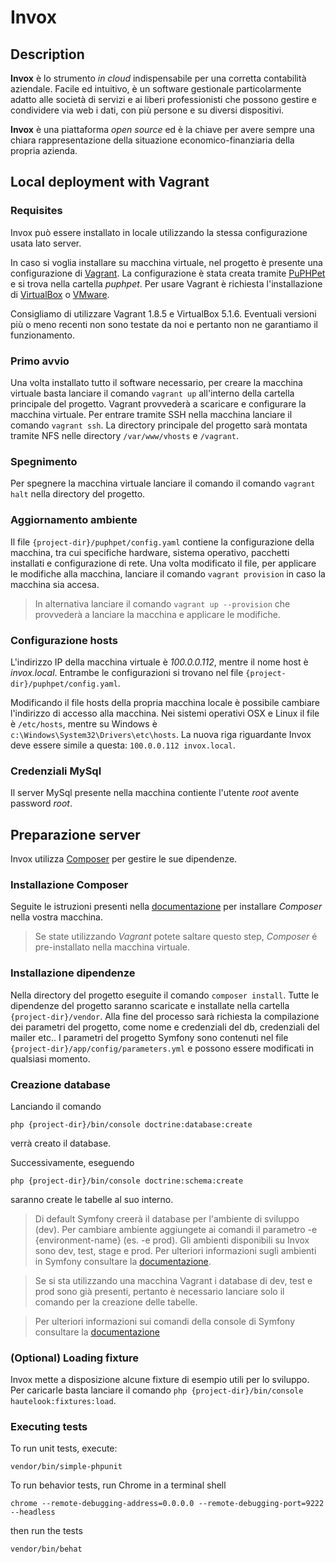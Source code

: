 # Invox

## Description 
**Invox** è lo strumento *in cloud* indispensabile per una corretta contabilità aziendale.
Facile ed intuitivo, è un software gestionale particolarmente adatto alle società di servizi e ai liberi professionisti che possono gestire e condividere via web i dati, con più persone e su diversi dispositivi.

**Invox** è una piattaforma *open source* ed è la chiave per avere sempre una chiara rappresentazione della situazione economico-finanziaria della propria azienda.

## Local deployment with Vagrant

### Requisites
Invox può essere installato in locale utilizzando la stessa configurazione usata lato server.

In caso si voglia installare su macchina virtuale, nel progetto è presente una configurazione di [Vagrant](https://www.vagrantup.com/). 
La configurazione è stata creata tramite [PuPHPet](https://puphpet.com/) e si trova nella cartella *puphpet*.
Per usare Vagrant è richiesta l'installazione di [VirtualBox](https://www.virtualbox.org) o [VMware](http://www.vmware.com/).

Consigliamo di utilizzare Vagrant 1.8.5 e VirtualBox 5.1.6. Eventuali versioni più o meno recenti non sono testate da noi e pertanto non ne garantiamo il funzionamento.

### Primo avvio
Una volta installato tutto il software necessario, per creare la macchina virtuale basta lanciare il comando `vagrant up` all'interno della cartella principale del progetto.
Vagrant provvederà a scaricare e configurare la macchina virtuale. 
Per entrare tramite SSH nella macchina lanciare il comando `vagrant ssh`.
La directory principale del progetto sarà montata tramite NFS nelle directory `/var/www/vhosts` e `/vagrant`.

### Spegnimento
Per spegnere la macchina virtuale lanciare il comando il comando `vagrant halt` nella directory del progetto.

### Aggiornamento ambiente
Il file `{project-dir}/puphpet/config.yaml` contiene la configurazione della macchina, tra cui specifiche hardware, sistema operativo, pacchetti installati e configurazione di rete.
Una volta modificato il file, per applicare le modifiche alla macchina, lanciare il comando `vagrant provision` in caso la macchina sia accesa. 

> In alternativa lanciare il comando `vagrant up --provision` che provvederà a lanciare la macchina e applicare le modifiche.

### Configurazione hosts
L'indirizzo IP della macchina virtuale è *100.0.0.112*, mentre il nome host è *invox.local*. Entrambe le configurazioni si trovano nel file `{project-dir}/puphpet/config.yaml`.

Modificando il file hosts della propria macchina locale è possibile cambiare l'indirizzo di accesso alla macchina.
Nei sistemi operativi OSX e Linux il file è `/etc/hosts`, mentre su Windows è `c:\Windows\System32\Drivers\etc\hosts`.
La nuova riga riguardante Invox deve essere simile a questa: `100.0.0.112 invox.local`.

### Credenziali MySql
Il server MySql presente nella macchina contiente l'utente *root* avente password *root*. 

## Preparazione server
Invox utilizza [Composer](https://getcomposer.org/) per gestire le sue dipendenze.

### Installazione Composer
Seguite le istruzioni presenti nella [documentazione](https://getcomposer.org/doc/00-intro.md) per installare *Composer* nella vostra macchina.

> Se state utilizzando *Vagrant* potete saltare questo step, *Composer* é pre-installato nella macchina virtuale.

### Installazione dipendenze
Nella directory del progetto eseguite il comando `composer install`. 
Tutte le dipendenze del progetto saranno scaricate e installate nella cartella `{project-dir}/vendor`.
Alla fine del processo sarà richiesta la compilazione dei parametri del progetto, come nome e credenziali del db, credenziali del mailer etc..
I parametri del progetto Symfony sono contenuti nel file `{project-dir}/app/config/parameters.yml` e possono essere modificati in qualsiasi momento.

### Creazione database
Lanciando il comando 

    php {project-dir}/bin/console doctrine:database:create

verrà creato il database.

Successivamente, eseguendo

    php {project-dir}/bin/console doctrine:schema:create

saranno create le tabelle al suo interno. 

> Di default Symfony creerà il database per l'ambiente di sviluppo (dev). Per cambiare ambiente aggiungete ai comandi il parametro -e {environment-name} (es. -e prod).
> Gli ambienti disponibili su Invox sono dev, test, stage e prod. Per ulteriori informazioni sugli ambienti in Symfony consultare la [documentazione](https://Symfony.com/doc/current/configuration/environments.html).

> Se si sta utilizzando una macchina Vagrant i database di dev, test e prod sono già presenti, pertanto è necessario lanciare solo il comando per la creazione delle tabelle.

> Per ulteriori informazioni sui comandi della console di Symfony consultare la [documentazione](http://Symfony.com/doc/current/components/console.html)

### (Optional) Loading fixture 
Invox mette a disposizione alcune fixture di esempio utili per lo sviluppo. 
Per caricarle basta lanciare il comando `php {project-dir}/bin/console hautelook:fixtures:load`.

### Executing tests

To run unit tests, execute:

    vendor/bin/simple-phpunit
    
To run behavior tests, run Chrome in a terminal shell

    chrome --remote-debugging-address=0.0.0.0 --remote-debugging-port=9222 --headless
    
then run the tests

    vendor/bin/behat 
